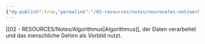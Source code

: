 ```yaml
---
{"dg-publish":true,"permalink":"/02-resources/notes/neuronales-netzwerk/","tags":["GFN/prüfungsrelevant/AP1/vorbereitung"],"updated":"2025-03-13T14:20:20.000+01:00"}
---
```


[[02 - RESOURCES/Notes/Algorithmus\|Algorithmus]], der Daten verarbeitet und das menschliche Gehirn als Vorbild nutzt.